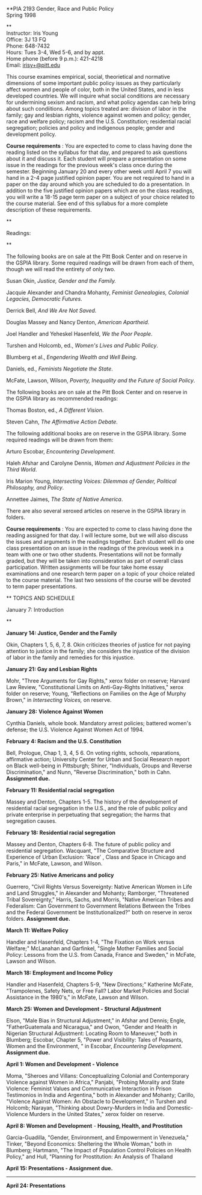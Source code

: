 **PIA 2193 Gender, Race and Public Policy  
Spring 1998

**  
Instructor: Iris Young  
Office: 3J 13 FQ  
Phone: 648-7432  
Hours: Tues 3-4, Wed 5-6, and by appt.  
Home phone (before 9 p.m.): 421-4218  
Email: irisy+@pitt.edu  

This course examines empirical, social, theorietical and normative dimensions
of some important public policy issues as they particularly affect women and
people of color, both in the United States, and in less developed countries.
We will inquire what social conditions are necessary for undermining sexism
and racism, and what policy agendas can help bring about such condiitions.
Among topics treated are: division of labor in the family; gay and lesbian
rights, violence against women and policy; gender, race and welfare policy;
racism and the U.S. Constitution; residential racial segregation; policies and
policy and indigenous people; gender and development policy.

**Course requirements** : You are expected to come to class having done the
reading listed on the syllabus for that day, and prepared to ask questions
about it and discuss it. Each student will prepare a presentation on some
issue in the readings for the previous week's class once during the semester.
Beginning January 20 and every other week until April 7 you will hand in a 2-4
page justified opinion paper. You are not required to hand in a paper on the
day around which you are scheduled to do a presentation. In addition to the
five justified opinion papers which are on the class readings, you will write
a 18-15 page term paper on a subject of your choice related to the course
material. See end of this syllabus for a more complete description of these
requirements.

**

Readings:

**

The following books are on sale at the Pitt Book Center and on reserve in the
GSPIA library. Some required readings will be drawn from each of them, though
we will read the entirety of only two.

Susan Okin, _Justice, Gender and the Family._

Jacquie Alexander and Chandra Mohanty, _Feminist Genealogies, Colonial
Legacies, Democratic Futures_.

Derrick Bell, _And We Are Not Saved_.

Douglas Massey and Nancy Denton, _American Apartheid_.

Joel Handler and Yeheskel Hasenfeld, _We the Poor People_.

Turshen and Holcomb, ed., _Women's Lives and Public Policy_.

Blumberg et al., _Engendering Wealth and Well Being_.

Daniels, ed., _Feminists Negotiate the State_.

McFate, Lawson, Wilson, _Poverty, Inequality and the Future of Social Policy_.



The following books are on sale at the Pitt Book Center and on reserve in the
GSPIA library as recommended readings:

Thomas Boston, ed., _A Different Vision_.

Steven Cahn, _The Affirmative Action Debate_.



The following additional books are on reserve in the GSPIA library. Some
required readings will be drawn from them:

Arturo Escobar, _Encountering Development_.

Haleh Afshar and Carolyne Dennis, _Women and Adjustment Policies in the Third
World_.

Iris Marion Young, _Intersecting Voices: Dilemmas of Gender, Political
Philosophy, and Policy_.

Annettee Jaimes, _The State of Native America_.



There are also several xeroxed articles on reserve in the GSPIA library in
folders.



**Course requirements** : You are expected to come to class having done the
reading assigned for that day. I will lecture some, but we will also discuss
the issues and arguments in the readings together. Each student will do one
class presentation on an issue in the readings of the previous week in a team
with one or two other students. Presentations will not be formally graded, but
they will be taken into consideration as part of overall class participation.
Written assignments will be four take home essay examinations and one research
term paper on a topic of your choice related to the course material. The last
two sessions of the course will be devoted to term paper presentations.



** TOPICS AND SCHEDULE



January 7: Introduction

**



**January 14: Justice, Gender and the Family**

Okin, Chapters 1, 5, 6, 7, 8. Okin criticizes theories of justice for not
paying attention to justice in the family; she considers the injustice of the
division of labor in the family and remedies for this injustice.



**January 21: Gay and Lesbian Rights**

Mohr, "Three Arguments for Gay Rights," xerox folder on reserve; Harvard Law
Review, "Constitutional Limits on Anti-Gay-Rights Initiatives," xerox folder
on reserve; Young, "Reflections on Families on the Age of Murphy Brown," in
_Intersecting Voices,_ on reserve.



**January 28:** **Violence Against Women**

Cynthia Daniels, whole book. Mandatory arrest policies; battered women's
defense; the U.S. Violence Against Women Act of 1994.



**February 4: Racism and the U.S. Constitution**

Bell, Prologue, Chap 1, 3, 4, 5 6. On voting rights, schools, reparations,
affirmative action; University Center for Urban and Social Research report on
Black well-being in Pittsburgh; Shiner, "Individuals, Groups and Reverse
Discrimination," and Nunn, "Reverse Discrimination," both in Cahn.
**Assignment due.**



**February 11: Residential racial segregation**

Massey and Denton, Chapters 1-5. The history of the development of residential
racial segregation in the U.S., and the role of public policy and private
enterprise in perpetuating that segregation; the harms that segregation
causes.



**February 18: Residential racial segregation**

Massey and Denton, Chapters 6-8. The future of public policy and residential
segregation. Wacquant, "The Comparative Structure and Experience of Urban
Exclusion: 'Race' , Class and Space in Chicago and Paris," in McFate, Lawson,
and Wilson.



**February 25: Native Americans and policy**

Guerrero, "Civil Rights Versus Sovereignty: Native American Women in Life and
Land Struggles," in Alexander and Mohanty; Ramborger, "Threatened Tribal
Sovereignty," Harris, Sachs, and Morris, "Native American Tribes and
Federalism: Can Government to Government Relations Between the Tribes and the
Federal Government be Institutionalized?" both on reserve in xerox folders.
**Assignment due.**



**March 11: Welfare Policy**

Handler and Hasenfeld, Chapters 1-4, "The Fixation on Work versus Welfare;"
McLanahan and Garfinkel, "Single Mother Families and Social Policy: Lessons
from the U.S. from Canada, France and Sweden," in McFate, Lawson and Wilson.



**March 18: Employment and Income Policy**

Handler and Hasenfeld, Chapters 5-9, "New Directions;" Katherine McFate,
"Trampolenes, Safety Nets, or Free Fall? Labor Market Policies and Social
Assistance in the 1980's," in McFate, Lawson and Wilson.



**March 25: Women and Development - Structural Adjustment**

Elson, "Male Bias in Structural Adjustment," in Afshar and Dennis; Engle,
"FatherGuatemala and Nicaragua," and Owon, "Gender and Health in Nigerian
Structural Adjustment: Locating Room to Maneuver," both in Blumberg; Escobar,
Chapter 5, "Power and Visibility: Tales of Peasants, Women and the
Environment, " in Escobar, _Encountering Development._ **Assignment due.**



**April 1: Women and Development - Violence**

Moma, "Sheroes and Villans: Conceptualizing Colonial and Contemporary Violence
against Women in Africa," Panjabi, "Probing Morality and State Violence:
Feminist Values and Communicative Interaction in Prison Testimonios in India
and Argentina," both in Alexander and Mohanty; Carillo, "Violence Against
Women: An Obstacle to Development," in Turshen and Holcomb; Narayan, "Thinking
about Dowry-Murders in India and Domestic-Violence Murders in the United
States," xerox folder on reserve.



**April 8: Women and Development** \- **Housing, Health, and Prostitution**

Garcia-Guadilla, "Gender, Environment, and Empowerment in Venezuela," Tinker,
"Beyond Economics: Sheltering the Whole Woman," both in Blumberg; Hartmann,
"The Impact of Population Control Policies on Health Policy," and Hull,
"Planning for Prostitution: An Analysis of Thailand



**April 15: Presentations - Assignment due.**

****

**April 24: Presentations**  

